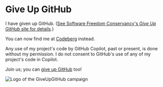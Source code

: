# Give Up GitHub

I have given up GitHub.  ([See Software Freedom Conservancy's *Give Up  GitHub* site for details](https://GiveUpGitHub.org).)

You can now find me at [Codeberg](https://codeberg.org/benjaminblack) instead.

Any use of my project's code by GitHub Copilot, past or present, is done without my permission. I do not consent to GitHub's use of any of my project's code in Copilot.

Join us; you can [give up GitHub](https://GiveUpGitHub.org) too!

![Logo of the GiveUpGitHub campaign](https://sfconservancy.org/img/GiveUpGitHub.png)
